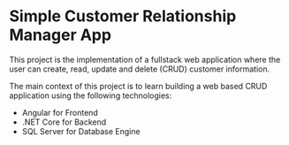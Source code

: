 # Simple Customer Relationship Manager App

This project is the implementation of a fullstack web application where the user can create, read, update and delete (CRUD) customer information.

The main context of this project is to learn building a web based CRUD application using the following technologies:

- Angular for Frontend
- .NET Core for Backend
- SQL Server for Database Engine

